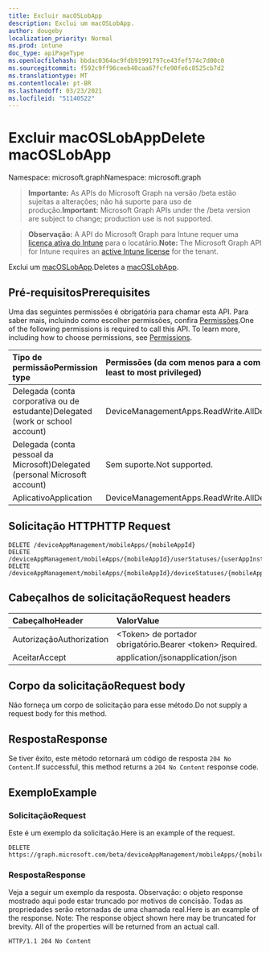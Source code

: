 ```yaml
---
title: Excluir macOSLobApp
description: Exclui um macOSLobApp.
author: dougeby
localization_priority: Normal
ms.prod: intune
doc_type: apiPageType
ms.openlocfilehash: bbdac0364ac9fdb91991797ce43fef574c7d00c0
ms.sourcegitcommit: f592c9ff96ceeb40caa67fcfe90fe6c8525cb7d2
ms.translationtype: MT
ms.contentlocale: pt-BR
ms.lasthandoff: 03/23/2021
ms.locfileid: "51140522"
---
```

# <a name="delete-macoslobapp"></a><span data-ttu-id="24185-103">Excluir macOSLobApp</span><span class="sxs-lookup"><span data-stu-id="24185-103">Delete macOSLobApp</span></span>

<span data-ttu-id="24185-104">Namespace: microsoft.graph</span><span class="sxs-lookup"><span data-stu-id="24185-104">Namespace: microsoft.graph</span></span>

> <span data-ttu-id="24185-105">**Importante:** As APIs do Microsoft Graph na versão /beta estão sujeitas a alterações; não há suporte para uso de produção.</span><span class="sxs-lookup"><span data-stu-id="24185-105">**Important:** Microsoft Graph APIs under the /beta version are subject to change; production use is not supported.</span></span>

> <span data-ttu-id="24185-106">**Observação:** A API do Microsoft Graph para Intune requer uma [licença ativa do Intune](https://go.microsoft.com/fwlink/?linkid=839381) para o locatário.</span><span class="sxs-lookup"><span data-stu-id="24185-106">**Note:** The Microsoft Graph API for Intune requires an [active Intune license](https://go.microsoft.com/fwlink/?linkid=839381) for the tenant.</span></span>

<span data-ttu-id="24185-107">Exclui um [macOSLobApp](../resources/intune-apps-macoslobapp.md).</span><span class="sxs-lookup"><span data-stu-id="24185-107">Deletes a [macOSLobApp](../resources/intune-apps-macoslobapp.md).</span></span>

## <a name="prerequisites"></a><span data-ttu-id="24185-108">Pré-requisitos</span><span class="sxs-lookup"><span data-stu-id="24185-108">Prerequisites</span></span>
<span data-ttu-id="24185-p101">Uma das seguintes permissões é obrigatória para chamar esta API. Para saber mais, incluindo como escolher permissões, confira [Permissões](/graph/permissions-reference).</span><span class="sxs-lookup"><span data-stu-id="24185-p101">One of the following permissions is required to call this API. To learn more, including how to choose permissions, see [Permissions](/graph/permissions-reference).</span></span>

|<span data-ttu-id="24185-111">Tipo de permissão</span><span class="sxs-lookup"><span data-stu-id="24185-111">Permission type</span></span>|<span data-ttu-id="24185-112">Permissões (da com menos para a com mais privilégios)</span><span class="sxs-lookup"><span data-stu-id="24185-112">Permissions (from least to most privileged)</span></span>|
|:---|:---|
|<span data-ttu-id="24185-113">Delegada (conta corporativa ou de estudante)</span><span class="sxs-lookup"><span data-stu-id="24185-113">Delegated (work or school account)</span></span>|<span data-ttu-id="24185-114">DeviceManagementApps.ReadWrite.All</span><span class="sxs-lookup"><span data-stu-id="24185-114">DeviceManagementApps.ReadWrite.All</span></span>|
|<span data-ttu-id="24185-115">Delegada (conta pessoal da Microsoft)</span><span class="sxs-lookup"><span data-stu-id="24185-115">Delegated (personal Microsoft account)</span></span>|<span data-ttu-id="24185-116">Sem suporte.</span><span class="sxs-lookup"><span data-stu-id="24185-116">Not supported.</span></span>|
|<span data-ttu-id="24185-117">Aplicativo</span><span class="sxs-lookup"><span data-stu-id="24185-117">Application</span></span>|<span data-ttu-id="24185-118">DeviceManagementApps.ReadWrite.All</span><span class="sxs-lookup"><span data-stu-id="24185-118">DeviceManagementApps.ReadWrite.All</span></span>|

## <a name="http-request"></a><span data-ttu-id="24185-119">Solicitação HTTP</span><span class="sxs-lookup"><span data-stu-id="24185-119">HTTP Request</span></span>
<!-- {
  "blockType": "ignored"
}
-->
``` http
DELETE /deviceAppManagement/mobileApps/{mobileAppId}
DELETE /deviceAppManagement/mobileApps/{mobileAppId}/userStatuses/{userAppInstallStatusId}/app
DELETE /deviceAppManagement/mobileApps/{mobileAppId}/deviceStatuses/{mobileAppInstallStatusId}/app
```

## <a name="request-headers"></a><span data-ttu-id="24185-120">Cabeçalhos de solicitação</span><span class="sxs-lookup"><span data-stu-id="24185-120">Request headers</span></span>
|<span data-ttu-id="24185-121">Cabeçalho</span><span class="sxs-lookup"><span data-stu-id="24185-121">Header</span></span>|<span data-ttu-id="24185-122">Valor</span><span class="sxs-lookup"><span data-stu-id="24185-122">Value</span></span>|
|:---|:---|
|<span data-ttu-id="24185-123">Autorização</span><span class="sxs-lookup"><span data-stu-id="24185-123">Authorization</span></span>|<span data-ttu-id="24185-124">&lt;Token&gt; de portador obrigatório.</span><span class="sxs-lookup"><span data-stu-id="24185-124">Bearer &lt;token&gt; Required.</span></span>|
|<span data-ttu-id="24185-125">Aceitar</span><span class="sxs-lookup"><span data-stu-id="24185-125">Accept</span></span>|<span data-ttu-id="24185-126">application/json</span><span class="sxs-lookup"><span data-stu-id="24185-126">application/json</span></span>|

## <a name="request-body"></a><span data-ttu-id="24185-127">Corpo da solicitação</span><span class="sxs-lookup"><span data-stu-id="24185-127">Request body</span></span>
<span data-ttu-id="24185-128">Não forneça um corpo de solicitação para esse método.</span><span class="sxs-lookup"><span data-stu-id="24185-128">Do not supply a request body for this method.</span></span>

## <a name="response"></a><span data-ttu-id="24185-129">Resposta</span><span class="sxs-lookup"><span data-stu-id="24185-129">Response</span></span>
<span data-ttu-id="24185-130">Se tiver êxito, este método retornará um código de resposta `204 No Content`.</span><span class="sxs-lookup"><span data-stu-id="24185-130">If successful, this method returns a `204 No Content` response code.</span></span>

## <a name="example"></a><span data-ttu-id="24185-131">Exemplo</span><span class="sxs-lookup"><span data-stu-id="24185-131">Example</span></span>

### <a name="request"></a><span data-ttu-id="24185-132">Solicitação</span><span class="sxs-lookup"><span data-stu-id="24185-132">Request</span></span>
<span data-ttu-id="24185-133">Este é um exemplo da solicitação.</span><span class="sxs-lookup"><span data-stu-id="24185-133">Here is an example of the request.</span></span>
``` http
DELETE https://graph.microsoft.com/beta/deviceAppManagement/mobileApps/{mobileAppId}
```

### <a name="response"></a><span data-ttu-id="24185-134">Resposta</span><span class="sxs-lookup"><span data-stu-id="24185-134">Response</span></span>
<span data-ttu-id="24185-p102">Veja a seguir um exemplo da resposta. Observação: o objeto response mostrado aqui pode estar truncado por motivos de concisão. Todas as propriedades serão retornadas de uma chamada real.</span><span class="sxs-lookup"><span data-stu-id="24185-p102">Here is an example of the response. Note: The response object shown here may be truncated for brevity. All of the properties will be returned from an actual call.</span></span>
``` http
HTTP/1.1 204 No Content
```




